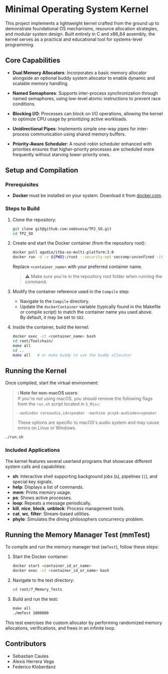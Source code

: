 

# Minimal Operating System Kernel

This project implements a lightweight kernel crafted from the ground up to demonstrate foundational OS mechanisms, resource allocation strategies, and modular system design. Built entirely in C and x86_64 assembly, the kernel serves as a practical and educational tool for systems-level programming.

## Core Capabilities

- **Dual Memory Allocators**: Incorporates a basic memory allocator alongside an optional buddy system allocator to enable dynamic and scalable memory handling.

- **Named Semaphores**: Supports inter-process synchronization through named semaphores, using low-level atomic instructions to prevent race conditions.

- **Blocking I/O**: Processes can block on I/O operations, allowing the kernel to optimize CPU usage by prioritizing active workloads.

- **Unidirectional Pipes**: Implements simple one-way pipes for inter-process communication using shared memory buffers.

- **Priority-Aware Scheduler**: A round-robin scheduler enhanced with priorities ensures that higher-priority processes are scheduled more frequently without starving lower-priority ones.

## Setup and Compilation

### Prerequisites
- **Docker** must be installed on your system. Download it from [docker.com](https://www.docker.com/).

### Steps to Build

1. Clone the repository:
   ```bash
   git clone git@github.com:smdevesa/TP2_SO.git
   cd TP2_SO
   ```

2. Create and start the Docker container (from the repository root):
   ```bash
   docker pull agodio/itba-so-multi-platform:3.0
   docker run -d -v ${PWD}:/root --security-opt seccomp:unconfined -it --name <container_name> agodio/itba-so-multi-platform:3.0
   ```
   Replace `<container_name>` with your preferred container name.

   > ⚠️ Make sure you're in the repository root folder when running the command.

3. Modify the container reference used in the `Compile` step:
   - Navigate to the `Compile` directory.
   - Update the `dockerContainer` variable (typically found in the Makefile or compile script) to match the container name you used above.  
     By default, it may be set to `SO2`.

4. Inside the container, build the kernel:
   ```bash
   docker exec -it <container_name> bash
   cd root/Toolchain/
   make all
   cd ..
   make all   # or make buddy to use the buddy allocator
   ```

## Running the Kernel


Once compiled, start the virtual environment:

> ℹ️ **Note for non-macOS users**:  
> If you're not using macOS, you should remove the following flags from the `run.sh` script located in `5_Misc`:
> ```
> -audiodev coreaudio,id=speaker -machine pcspk-audiodev=speaker
> ```
> These options are specific to macOS's audio system and may cause errors on Linux or Windows.

```bash
./run.sh
```

### Included Applications

The kernel features several userland programs that showcase different system calls and capabilities:

- **sh**: Interactive shell supporting background jobs (`&`), pipelines (`|`), and special key signals.
- **help**: Displays a list of commands.
- **mem**: Prints memory usage.
- **ps**: Shows active processes.
- **loop**: Repeats a message periodically.
- **kill**, **nice**, **block**, **unblock**: Process management tools.
- **cat**, **wc**, **filter**: Stream-based utilities.
- **phylo**: Simulates the dining philosophers concurrency problem.

## Running the Memory Manager Test (mmTest)

To compile and run the memory manager test (`mmTest`), follow these steps:

1. Start the Docker container:
   ```bash
   docker start <container_id_or_name>
   docker exec -it <container_id_or_name> bash
   ```

2. Navigate to the test directory:
   ```bash
   cd root/7_Memory_Tests
   ```

3. Build and run the test:
   ```bash
   make all
   ./mmTest 1000000
   ```

This test exercises the custom allocator by performing randomized memory allocations, verifications, and frees in an infinite loop.

## Contributors

- Sebastian Caules  
- Alexis Herrera Vega  
- Federico Kloberdanz  